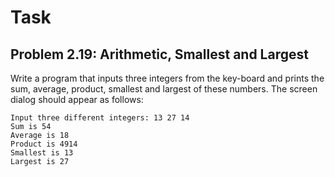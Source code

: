 # Task

## Problem 2.19: Arithmetic, Smallest and Largest

Write a program that inputs three integers from the key-board and prints the
sum, average, product, smallest and largest of these numbers. The screen dialog
should appear as follows:

```plain
Input three different integers: 13 27 14
Sum is 54
Average is 18
Product is 4914
Smallest is 13
Largest is 27
```


